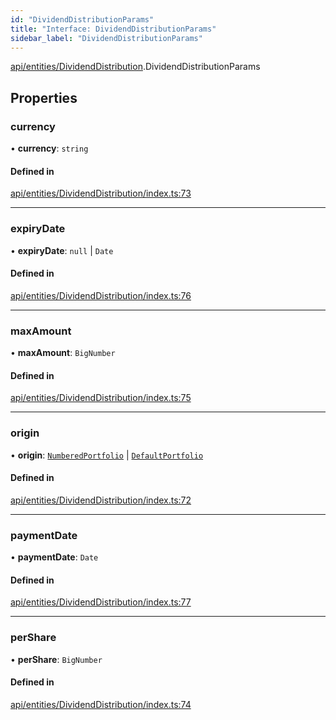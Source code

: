 ```yaml
---
id: "DividendDistributionParams"
title: "Interface: DividendDistributionParams"
sidebar_label: "DividendDistributionParams"
---
```


[api/entities/DividendDistribution](../../../../../modules/API/Entities/DividendDistribution/DividendDistribution.md).DividendDistributionParams

## Properties

### currency

• **currency**: `string`

#### Defined in

[api/entities/DividendDistribution/index.ts:73](https://github.com/PolymeshAssociation/polymesh-sdk/blob/b6f9fb883/src/api/entities/DividendDistribution/index.ts#L73)

___

### expiryDate

• **expiryDate**: ``null`` \| `Date`

#### Defined in

[api/entities/DividendDistribution/index.ts:76](https://github.com/PolymeshAssociation/polymesh-sdk/blob/b6f9fb883/src/api/entities/DividendDistribution/index.ts#L76)

___

### maxAmount

• **maxAmount**: `BigNumber`

#### Defined in

[api/entities/DividendDistribution/index.ts:75](https://github.com/PolymeshAssociation/polymesh-sdk/blob/b6f9fb883/src/api/entities/DividendDistribution/index.ts#L75)

___

### origin

• **origin**: [`NumberedPortfolio`](../../../../../classes/API/Entities/NumberedPortfolio/NumberedPortfolio.md) \| [`DefaultPortfolio`](../../../../../classes/API/Entities/DefaultPortfolio/DefaultPortfolio.md)

#### Defined in

[api/entities/DividendDistribution/index.ts:72](https://github.com/PolymeshAssociation/polymesh-sdk/blob/b6f9fb883/src/api/entities/DividendDistribution/index.ts#L72)

___

### paymentDate

• **paymentDate**: `Date`

#### Defined in

[api/entities/DividendDistribution/index.ts:77](https://github.com/PolymeshAssociation/polymesh-sdk/blob/b6f9fb883/src/api/entities/DividendDistribution/index.ts#L77)

___

### perShare

• **perShare**: `BigNumber`

#### Defined in

[api/entities/DividendDistribution/index.ts:74](https://github.com/PolymeshAssociation/polymesh-sdk/blob/b6f9fb883/src/api/entities/DividendDistribution/index.ts#L74)
